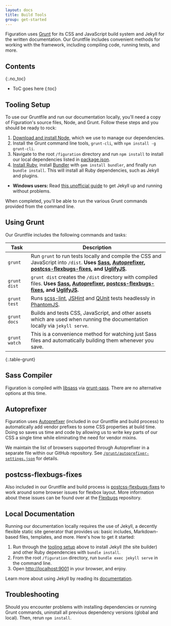 ```yaml
---
layout: docs
title: Build Tools
group: get-started
---
```


[sass]: http://sass-lang.com/
[install-ruby]: https://www.ruby-lang.org/en/documentation/installation/
[gembundler]: http://bundler.io/
[libsass]: https://github.com/sass/libsass
[grunt-sass]: https://github.com/sindresorhus/grunt-sass
[autoprefixer]: https://github.com/postcss/autoprefixer
[postcss-flexbugs-fixes]: https://github.com/luisrudge/postcss-flexbugs-fixes
[qunit]: http://qunitjs.com/
[jshint]: http://jshint.com/

Figuration uses [Grunt](http://gruntjs.com) for its CSS and JavaScript build system and Jekyll for the written documentation. Our Gruntfile includes convenient methods for working with the framework, including compiling code, running tests, and more.

## Contents
{:.no_toc}

* ToC goes here
{:toc}

## Tooling Setup

To use our Gruntfile and run our documentation locally, you'll need a copy of Figuration's source files, Node, and Grunt. Follow these steps and you should be ready to rock:

1. [Download and install Node](https://nodejs.org/download), which we use to manage our dependencies.
2. Install the Grunt command line tools, `grunt-cli`, with `npm install -g grunt-cli`.
3. Navigate to the root `/figuration` directory and run `npm install` to install our local dependencies listed in [package.json](https://github.com/cast-org/figuration/blob/master/package.json).
4. [Install Ruby][install-ruby], install [Bundler][gembundler] with `gem install bundler`, and finally run `bundle install`. This will install all Ruby dependencies, such as Jekyll and plugins.
  - **Windows users:** Read [this unofficial guide](http://jekyll-windows.juthilo.com/) to get Jekyll up and running without problems.

When completed, you'll be able to run the various Grunt commands provided from the command line.

## Using Grunt

Our Gruntfile includes the following commands and tasks:

| Task | Description |
| --- | --- |
| `grunt` | Run `grunt` to run tests locally and compile the CSS and JavaScript into `/dist`. **Uses [Sass][sass], [Autoprefixer][autoprefixer], [postcss-flexbugs-fixes][postcss-flexbugs-fixes], and [UglifyJS](http://lisperator.net/uglifyjs/).** |
| `grunt dist` | `grunt dist` creates the `/dist` directory with compiled files. **Uses [Sass][sass], [Autoprefixer][autoprefixer], [postcss-flexbugs-fixes][postcss-flexbugs-fixes], and [UglifyJS](http://lisperator.net/uglifyjs/).** |
| `grunt test` | Runs [scss-lint](https://github.com/brigade/scss-lint), [JSHint][jshint] and [QUnit][qunit] tests headlessly in [PhantomJS](http://phantomjs.org/). |
| `grunt docs` | Builds and tests CSS, JavaScript, and other assets which are used when running the documentation locally via `jekyll serve`. |
| `grunt watch` | This is a convenience method for watching just Sass files and automatically building them whenever you save. |
{:.table-grunt}

## Sass Compiler

Figuration is compiled with [libsass][libsass] via [grunt-sass][grunt-sass]. There are no alternative options at this time.

## Autoprefixer

Figuration uses [Autoprefixer][autoprefixer] (included in our Gruntfile and build process) to automatically add vendor prefixes to some CSS properties at build time. Doing so saves us time and code by allowing us to write key parts of our CSS a single time while eliminating the need for vendor mixins.

We maintain the list of browsers supported through Autoprefixer in a separate file within our GitHub repository. See [`/grunt/autoprefixer-settings.json`](https://github.com/cast-org/figuration/blob/master/grunt/autoprefixer-settings.js) for details.

## postcss-flexbugs-fixes

Also included in our Gruntfile and build process is [postcss-flexbugs-fixes][postcss-flexbugs-fixes] to work around some browser issues for flexbox layout.  More information about these issues can be found over at the [Flexbugs](https://github.com/philipwalton/flexbugs) repository.



## Local Documentation

Running our documentation locally requires the use of Jekyll, a decently flexible static site generator that provides us: basic includes, Markdown-based files, templates, and more. Here's how to get it started:

1. Run through the [tooling setup](#tooling-setup) above to install Jekyll (the site builder) and other Ruby dependencies with `bundle install`.
2. From the root `/figuration` directory, run `bundle exec jekyll serve` in the command line.
3. Open <http://localhost:9001> in your browser, and enjoy.

Learn more about using Jekyll by reading its [documentation](http://jekyllrb.com/docs/home/).

## Troubleshooting

Should you encounter problems with installing dependencies or running Grunt commands, uninstall all previous dependency versions (global and local). Then, rerun `npm install`.
